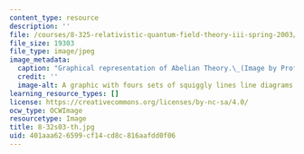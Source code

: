 ```yaml
---
content_type: resource
description: ''
file: /courses/8-325-relativistic-quantum-field-theory-iii-spring-2003/401aaa626599cf14cd8c816aafdd0f06_8-32s03-th.jpg
file_size: 19303
file_type: image/jpeg
image_metadata:
  caption: "Graphical representation of Abelian Theory.\_(Image by Prof. Frank Wilczek.)"
  credit: ''
  image-alt: A graphic with fours sets of squiggly lines line diagrams.
learning_resource_types: []
license: https://creativecommons.org/licenses/by-nc-sa/4.0/
ocw_type: OCWImage
resourcetype: Image
title: 8-32s03-th.jpg
uid: 401aaa62-6599-cf14-cd8c-816aafdd0f06
---
```

